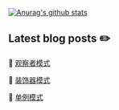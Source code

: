 <!-- ![ViewCount](http://bit.ly/longshilin-github-visits) -->

<!-- ## stay hungry, stay foolish -->

[![Anurag's github stats](https://github-readme-stats.vercel.app/api?username=longshilin&show_icons=true&hide=["contribs","issues"])](https://github.com/longshilin)


## Latest blog posts :pencil2:

<!-- BLOG-POST-LIST:START -->
 📗 [观察者模式](https://longshilin.com/posts/%E8%A7%82%E5%AF%9F%E8%80%85%E6%A8%A1%E5%BC%8F/)  

 📙 [装饰器模式](https://longshilin.com/posts/%E8%A3%85%E9%A5%B0%E5%99%A8%E6%A8%A1%E5%BC%8F/)  

 📕 [单例模式](https://longshilin.com/posts/%E7%AD%96%E7%95%A5%E6%A8%A1%E5%BC%8F/)  
<!-- BLOG-POST-LIST:END -->

<!--
### Hi there 👋

**longshilin/longshilin** is a ✨ _special_ ✨ repository because its `README.md` (this file) appears on your GitHub profile.

Here are some ideas to get you started:

- 🔭 I’m currently working on ...
- 🌱 I’m currently learning ...
- 👯 I’m looking to collaborate on ...
- 🤔 I’m looking for help with ...
- 💬 Ask me about ...
- 📫 How to reach me: ...
- 😄 Pronouns: ...
- ⚡ Fun fact: ...
-->

<!--

![Anurag's github stats](https://github-readme-stats.vercel.app/api?username=anuraghazra&show_icons=true&title_color=fff&icon_color=79ff97&text_color=9f9f9f&bg_color=151515)(https://github.com/anuraghazra/github-readme-stats)

Options: &hide=["stars","prs","issues","contribs"]

&hide_border=true hide the border box if you don't like it :D
&line_height=30 control the line-height between text
&hide_rank=true hides the ranking

Ref: https://github.com/anuraghazra/github-readme-stats
-->
